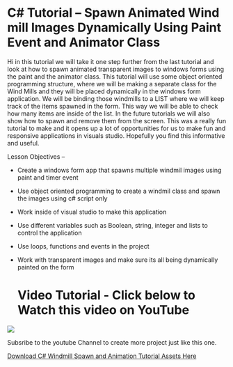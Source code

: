 # C# Tutorial – Spawn Animated Wind mill Images Dynamically Using Paint Event and Animator Class

Hi in this tutorial we will take it one step further from the last tutorial and look at how to spawn animated transparent images to windows forms using the paint and the animator class. This tutorial will use some object oriented programming structure, where we will be making a separate class for the Wind Mills and they will be placed dynamically in the windows form application. We will be binding those windmills to a LIST where we will keep track of the items spawned in the form. This way we will be able to check how many items are inside of the list. In the future tutorials we will also show how to spawn and remove them from the screen. This was a really fun tutorial to make and it opens up a lot of opportunities for us to make fun and responsive applications in visuals studio. Hopefully you find this informative and useful.

Lesson Objectives –

- Create a windows form app that spawns multiple windmil images using paint and timer event
- Use object oriented programming to create a windmil class and spawn the images using c# script only
- Work inside of visual studio to make this application
- Use different variables such as Boolean, string, integer and lists to control the application
- Use loops, functions and events in the project
- Work with transparent images and make sure its all being dynamically painted on the form

  # Video Tutorial - Click below to Watch this video on YouTube

[![](http://img.youtube.com/vi/pktjftaRGAo/0.jpg)](https://www.youtube.com/watch?v=pktjftaRGAo "MOO ICT C# Video Tutorial")

Subsribe to the youtube Channel to create more project just like this one.

[Download C# Windmill Spawn and Animation Tutorial Assets Here](https://www.mooict.com/c-tutorial-spawn-animated-wind-mill-images-dynamically-using-paint-event-and-animator-class/)
